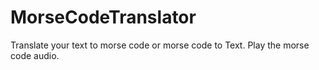 # MorseCodeTranslator
Translate your text to morse code or morse code to Text. Play the morse code audio.
